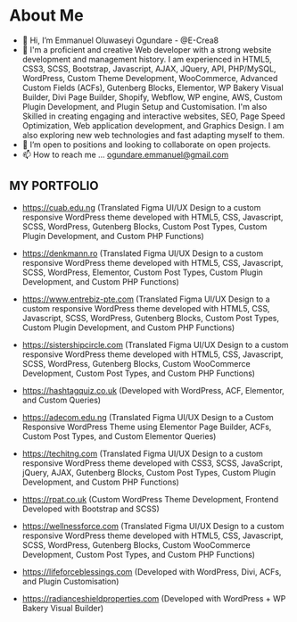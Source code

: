 # About Me
- 👋 Hi, I’m Emmanuel Oluwaseyi Ogundare - @E-Crea8
- 👀 I'm a proficient and creative Web developer with a strong website development and management history. I am experienced in HTML5, CSS3, SCSS, Bootstrap, Javascript, AJAX, JQuery, API, PHP/MySQL, WordPress, Custom Theme Development, WooCommerce, Advanced Custom Fields (ACFs), Gutenberg Blocks, Elementor, WP Bakery Visual Builder, Divi Page Builder, Shopify, Webflow, WP engine, AWS, Custom Plugin Development, and Plugin Setup and Customisation. I'm also Skilled in creating engaging and interactive websites, SEO, Page Speed Optimization, Web application development, and Graphics Design. I am also exploring new web technologies and fast adapting myself to them.
- 💞️ I’m open to positions and looking to collaborate on open projects.
- 📫 How to reach me ... ogundare.emmanuel@gmail.com


## **MY PORTFOLIO**
- https://cuab.edu.ng (Translated Figma UI/UX Design to a custom responsive WordPress theme developed with HTML5, CSS, Javascript, SCSS, WordPress, Gutenberg Blocks, Custom Post Types, Custom Plugin Development, and Custom PHP Functions)

- https://denkmann.ro (Translated Figma UI/UX Design to a custom responsive WordPress theme developed with HTML5, CSS, Javascript, SCSS, WordPress, Elementor, Custom Post Types, Custom Plugin Development, and Custom PHP Functions)

- https://www.entrebiz-pte.com (Translated Figma UI/UX Design to a custom responsive WordPress theme developed with HTML5, CSS, Javascript, SCSS, WordPress, Gutenberg Blocks, Custom Post Types, Custom Plugin Development, and Custom PHP Functions)

- https://sistershipcircle.com (Translated Figma UI/UX Design to a custom responsive WordPress theme developed with HTML5, CSS, Javascript, SCSS, WordPress, Gutenberg Blocks, Custom WooCommerce Development, Custom Post Types, and Custom PHP Functions)

- https://hashtagquiz.co.uk (Developed with WordPress, ACF, Elementor, and Custom Queries)

- https://adecom.edu.ng (Translated Figma UI/UX Design to a Custom Responsive WordPress Theme using Elementor Page Builder, ACFs, Custom Post Types, and Custom Elementor Queries)

- https://techitng.com (Translated Figma UI/UX Design to a custom responsive WordPress theme developed with CSS3, SCSS, JavaScript, jQuery, AJAX, Gutenberg Blocks, Custom Post Types, Custom Plugin Development, and Custom PHP Functions)

- https://rpat.co.uk (Custom WordPress Theme Development, Frontend Developed with Bootstrap and SCSS)

- https://wellnessforce.com (Translated Figma UI/UX Design to a custom responsive WordPress theme developed with HTML5, CSS, Javascript, SCSS, WordPress, Gutenberg Blocks, Custom WooCommerce Development, Custom Post Types, and Custom PHP Functions)

- https://lifeforceblessings.com (Developed with WordPress, Divi, ACFs, and Plugin Customisation)

- https://radianceshieldproperties.com (Developed with WordPress + WP Bakery Visual Builder)


<!---
E-Crea8/E-Crea8 is a ✨ special ✨ repository because its `README.md` (this file) appears on your GitHub profile.
You can click the Preview link to take a look at your changes.
--->

